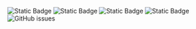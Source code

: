 ![Static Badge](https://img.shields.io/badge/blacklists-61-000000) ![Static Badge](https://img.shields.io/badge/blacklisted-2957633-cc0000) ![Static Badge](https://img.shields.io/badge/whitelisted-2254-00CC00) ![Static Badge](https://img.shields.io/badge/streaming_blacklist-28107-000000) ![GitHub issues](https://img.shields.io/github/issues/fabriziosalmi/blacklists)
